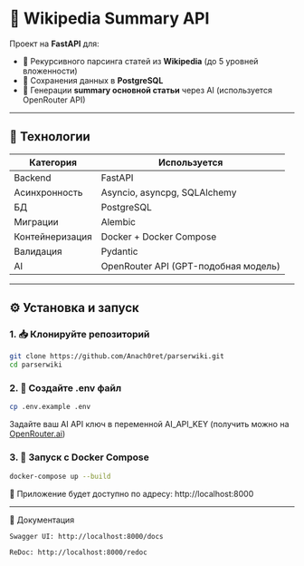 # 🧠 Wikipedia Summary API

Проект на **FastAPI** для:

- 🔁 Рекурсивного парсинга статей из **Wikipedia** (до 5 уровней вложенности)
- 💾 Сохранения данных в **PostgreSQL**
- 🤖 Генерации **summary основной статьи** через AI (используется OpenRouter API)

---

## 🚀 Технологии

| Категория        | Используется                         |
|------------------|--------------------------------------|
| Backend          | FastAPI                              |
| Асинхронность    | Asyncio, asyncpg, SQLAlchemy         |
| БД               | PostgreSQL                           |
| Миграции         | Alembic                              |
| Контейнеризация  | Docker + Docker Compose              |
| Валидация        | Pydantic                             |
| AI               | OpenRouter API (GPT-подобная модель) |

---

## ⚙️ Установка и запуск

### 1. 📥 Клонируйте репозиторий
```bash
git clone https://github.com/Anach0ret/parserwiki.git
cd parserwiki
```
### 2. 🧪 Создайте .env файл
```bash
cp .env.example .env
```
Задайте ваш AI API ключ в переменной AI_API_KEY (получить можно на [OpenRouter.ai](https://openrouter.ai))
### 3. 🐳 Запуск с Docker Compose
```bash
docker-compose up --build
```
📌 Приложение будет доступно по адресу: http://localhost:8000

---
📖 Документация

    Swagger UI: http://localhost:8000/docs

    ReDoc: http://localhost:8000/redoc
